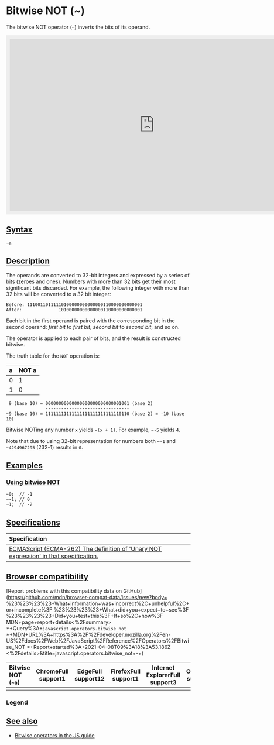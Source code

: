 # Bitwise NOT (~)

The bitwise NOT operator (`~`) inverts the bits of its operand.

<iframe class="interactive interactive-js" width="100%" height="250" src="https://interactive-examples.mdn.mozilla.net/pages/js/expressions-bitwise-not.html" title="MDN Web Docs Interactive Example" loading="lazy" style="box-sizing: border-box; background-color: rgb(238, 238, 238); border: 0px; color: rgb(33, 33, 33); height: 490px; padding: 10px; width: 809.276px;"></iframe>

## [Syntax](https://developer.mozilla.org/en-US/docs/Web/JavaScript/Reference/Operators/Bitwise_NOT#syntax)

```
~a
```

## [Description](https://developer.mozilla.org/en-US/docs/Web/JavaScript/Reference/Operators/Bitwise_NOT#description)

The operands are converted to 32-bit integers and expressed by a series of bits (zeroes and ones). Numbers with more than 32 bits get their most significant bits discarded. For example, the following integer with more than 32 bits will be converted to a 32 bit integer:

```
Before: 11100110111110100000000000000110000000000001
After:              10100000000000000110000000000001
```

Each bit in the first operand is paired with the corresponding bit in the second operand: *first bit* to *first bit*, *second bit* to *second bit*, and so on.

The operator is applied to each pair of bits, and the result is constructed bitwise.

The truth table for the `NOT` operation is:

| a    | NOT a |
| :--- | :---- |
| 0    | 1     |
| 1    | 0     |

```
 9 (base 10) = 00000000000000000000000000001001 (base 2)
               --------------------------------
~9 (base 10) = 11111111111111111111111111110110 (base 2) = -10 (base 10)
```

Bitwise NOTing any number `x` yields `-(x + 1)`. For example, `~-5` yields `4`.

Note that due to using 32-bit representation for numbers both `~-1` and `~4294967295` (232-1) results in `0`.

## [Examples](https://developer.mozilla.org/en-US/docs/Web/JavaScript/Reference/Operators/Bitwise_NOT#examples)

### [Using bitwise NOT](https://developer.mozilla.org/en-US/docs/Web/JavaScript/Reference/Operators/Bitwise_NOT#using_bitwise_not)

```
~0;  // -1
~-1; // 0
~1;  // -2
```

## [Specifications](https://developer.mozilla.org/en-US/docs/Web/JavaScript/Reference/Operators/Bitwise_NOT#specifications)

| Specification                                                |
| :----------------------------------------------------------- |
| [ECMAScript (ECMA-262) The definition of 'Unary NOT expression' in that specification.](https://tc39.es/ecma262/#sec-unary-operators) |

## [Browser compatibility](https://developer.mozilla.org/en-US/docs/Web/JavaScript/Reference/Operators/Bitwise_NOT#browser_compatibility)

[Report problems with this compatibility data on GitHub](https://github.com/mdn/browser-compat-data/issues/new?body= %23%23%23%23+What+information+was+incorrect%2C+unhelpful%2C+or+incomplete%3F %23%23%23%23+What+did+you+expect+to+see%3F %23%23%23%23+Did+you+test+this%3F+If+so%2C+how%3F   MDN+page+report+details<%2Fsummary> *+Query%3A+`javascript.operators.bitwise_not` *+MDN+URL%3A+https%3A%2F%2Fdeveloper.mozilla.org%2Fen-US%2Fdocs%2FWeb%2FJavaScript%2FReference%2FOperators%2FBitwise_NOT *+Report+started%3A+2021-04-08T09%3A18%3A53.186Z <%2Fdetails>&title=javascript.operators.bitwise_not+-+)

| Bitwise NOT (`~a`) | ChromeFull support1 | EdgeFull support12 | FirefoxFull support1 | Internet ExplorerFull support3 | OperaFull support3 | SafariFull support1 | WebView AndroidFull support1 | Chrome AndroidFull support18 | Firefox for AndroidFull support4 | Opera AndroidFull support10.1 | Safari on iOSFull support1 | Samsung InternetFull support1.0 | Node.jsFull support0.10.0 |
| :----------------- | ------------------- | ------------------ | -------------------- | ------------------------------ | ------------------ | ------------------- | ---------------------------- | ---------------------------- | -------------------------------- | ----------------------------- | -------------------------- | ------------------------------- | ------------------------- |
|                    |                     |                    |                      |                                |                    |                     |                              |                              |                                  |                               |                            |                                 |                           |

### Legend



## [See also](https://developer.mozilla.org/en-US/docs/Web/JavaScript/Reference/Operators/Bitwise_NOT#see_also)

- [Bitwise operators in the JS guide](https://developer.mozilla.org/en-US/docs/Web/JavaScript/Guide/Expressions_and_Operators#bitwise)
